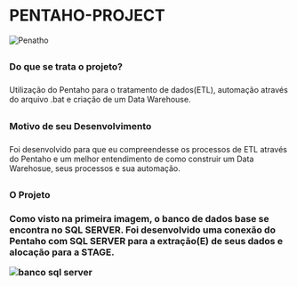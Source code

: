 # PENTAHO-PROJECT

![Penatho](https://user-images.githubusercontent.com/92761995/222937918-cf93b38d-afa2-42ca-8685-b751c4b3cca8.jpg)

## <h3>Do que se trata o projeto?<h3/>

<p>Utilização do Pentaho para o tratamento de dados(ETL), automação através do arquivo .bat e criação de um Data Warehouse.<p/>

## <h3>Motivo de seu Desenvolvimento<h3/>

<p>Foi desenvolvido para que eu compreendesse os processos de ETL através do Pentaho e um melhor entendimento de como construir um Data Warehosue, seus processos
e sua automação.<p/> 

##

<h3>O Projeto<h3/>

<p>Como visto na primeira imagem, o banco de dados base se encontra no SQL SERVER.
Foi desenvolvido uma conexão do Pentaho com SQL SERVER para a extração(E) de seus dados e alocação para a STAGE.
<p/>

![banco sql server](https://user-images.githubusercontent.com/92761995/222938515-8fa5b668-832b-4a60-ba51-cda766d4db11.png)
